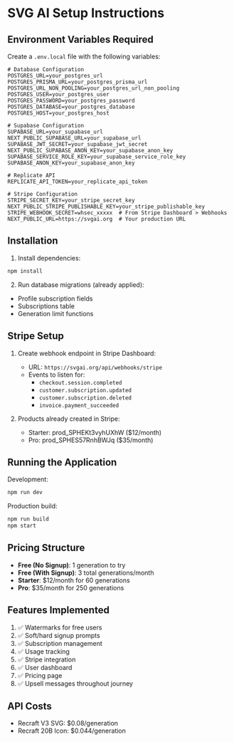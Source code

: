 # SVG AI Setup Instructions

## Environment Variables Required

Create a `.env.local` file with the following variables:

```env
# Database Configuration
POSTGRES_URL=your_postgres_url
POSTGRES_PRISMA_URL=your_postgres_prisma_url
POSTGRES_URL_NON_POOLING=your_postgres_url_non_pooling
POSTGRES_USER=your_postgres_user
POSTGRES_PASSWORD=your_postgres_password
POSTGRES_DATABASE=your_postgres_database
POSTGRES_HOST=your_postgres_host

# Supabase Configuration
SUPABASE_URL=your_supabase_url
NEXT_PUBLIC_SUPABASE_URL=your_supabase_url
SUPABASE_JWT_SECRET=your_supabase_jwt_secret
NEXT_PUBLIC_SUPABASE_ANON_KEY=your_supabase_anon_key
SUPABASE_SERVICE_ROLE_KEY=your_supabase_service_role_key
SUPABASE_ANON_KEY=your_supabase_anon_key

# Replicate API
REPLICATE_API_TOKEN=your_replicate_api_token

# Stripe Configuration
STRIPE_SECRET_KEY=your_stripe_secret_key
NEXT_PUBLIC_STRIPE_PUBLISHABLE_KEY=your_stripe_publishable_key
STRIPE_WEBHOOK_SECRET=whsec_xxxxx  # From Stripe Dashboard > Webhooks
NEXT_PUBLIC_URL=https://svgai.org  # Your production URL
```

## Installation

1. Install dependencies:
```bash
npm install
```

2. Run database migrations (already applied):
- Profile subscription fields
- Subscriptions table
- Generation limit functions

## Stripe Setup

1. Create webhook endpoint in Stripe Dashboard:
   - URL: `https://svgai.org/api/webhooks/stripe`
   - Events to listen for:
     - `checkout.session.completed`
     - `customer.subscription.updated`
     - `customer.subscription.deleted`
     - `invoice.payment_succeeded`

2. Products already created in Stripe:
   - Starter: prod_SPHEKt3vyhUXhW ($12/month)
   - Pro: prod_SPHES57RnhBWJq ($35/month)

## Running the Application

Development:
```bash
npm run dev
```

Production build:
```bash
npm run build
npm start
```

## Pricing Structure

- **Free (No Signup)**: 1 generation to try
- **Free (With Signup)**: 3 total generations/month
- **Starter**: $12/month for 60 generations
- **Pro**: $35/month for 250 generations

## Features Implemented

1. ✅ Watermarks for free users
2. ✅ Soft/hard signup prompts
3. ✅ Subscription management
4. ✅ Usage tracking
5. ✅ Stripe integration
6. ✅ User dashboard
7. ✅ Pricing page
8. ✅ Upsell messages throughout journey

## API Costs

- Recraft V3 SVG: $0.08/generation
- Recraft 20B Icon: $0.044/generation